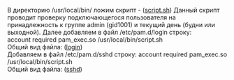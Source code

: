 
В директорию /usr/local/bin/ ложим скрипт - ([script.sh](https://github.com/Andrey874/manual_kernel_update/blob/master/HW9/script.sh))
Данный скрипт проводит проверку подключающегося пользователя на принадлежность к группе admin (gid1001) и текущий день (будни или выходной).
Далее добавляем в файл /etc/pam.d/login строку:   
account       required     pam_exec.so /usr/local/bin/script.sh  
Общий вид файла: ([login](https://github.com/Andrey874/manual_kernel_update/blob/master/HW9/login))  
Добавляем в файл /etc/pam.d/sshd строку: account       required    pam_exec.so /usr/local/bin/script.sh  
Общий вид файла: ([sshd](https://github.com/Andrey874/manual_kernel_update/blob/master/HW9/sshd))
